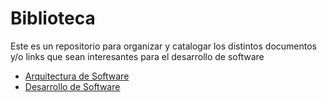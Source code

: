 # Biblioteca

Este es un repositorio para organizar y catalogar los distintos documentos y/o links que sean interesantes para el desarrollo de software

* [Arquitectura de Software](arquitectura-software/readme.md) 
* [Desarrollo de Software](desarrollo-software/readme.md)